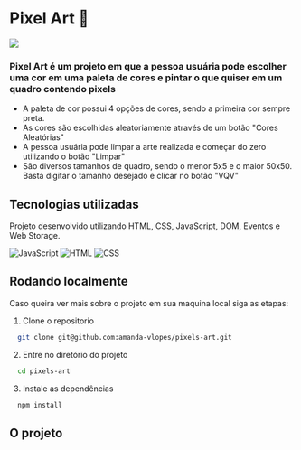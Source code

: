 # Pixel Art 🎨

<img src="./imagens/pixel-art.gif">

### Pixel Art é um projeto em que a pessoa usuária pode escolher uma cor em uma paleta de cores e pintar o que quiser em um quadro contendo pixels
- A paleta de cor possui 4 opções de cores, sendo a primeira cor sempre preta.
- As cores são escolhidas aleatoriamente através de um botão "Cores Aleatórias"
- A pessoa usuária pode limpar a arte realizada e começar do zero utilizando o botão "Limpar"
- São diversos tamanhos de quadro, sendo o menor 5x5 e o maior 50x50. Basta digitar o tamanho desejado e clicar no botão "VQV"

## Tecnologias utilizadas
Projeto desenvolvido utilizando HTML, CSS, JavaScript, DOM, Eventos e Web Storage.

![JavaScript](https://img.shields.io/badge/JavaScript-323330?style=for-the-badge&logo=javascript&logoColor=F7DF1E)
![HTML](https://img.shields.io/badge/HTML5-E34F26?style=for-the-badge&logo=html5&logoColor=white)
![CSS](https://img.shields.io/badge/CSS3-1572B6?style=for-the-badge&logo=css3&logoColor=white)


## Rodando localmente

Caso queira ver mais sobre o projeto em sua maquina local siga as etapas:

1. Clone o repositorio 

```bash
  git clone git@github.com:amanda-vlopes/pixels-art.git
```

2. Entre no diretório do projeto

```bash
  cd pixels-art
```

3. Instale as dependências

```bash
  npm install
```

## O projeto
